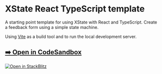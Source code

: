 # XState React TypeScript template

A starting point template for using XState with React and TypeScript. Create a feedback form using a simple state machine.

Using [Vite](https://vitejs.dev/) as a build tool and to run the local development server.

## [➡️ Open in CodeSandbox](https://codesandbox.io/p/sandbox/github/statelyai/xstate/tree/main/templates/react-ts?file=%2Fsrc%2FfeedbackMachine.ts)

[![Open in StackBlitz](https://developer.stackblitz.com/img/open_in_stackblitz.svg)](https://stackblitz.com/github/statelyai/xstate/tree/main/templates/react-ts?file=%2Fsrc%2FfeedbackMachine.ts)
